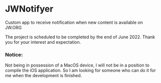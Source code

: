 # JWNotifyer
Custom app to receive notification when new content is available on JW.ORG

The project is scheduled to be completed by the end of June 2022.
Thank you for your interest and expectation.

### Notice: 

Not being in possession of a MacOS device, I will not be in a position to compile the iOS application. So I am looking for someone who can do it for me when the development is finished.
